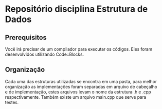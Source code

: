 # Repositório disciplina Estrutura de Dados
## Prerequisitos
Você irá precisar de um compilador para executar os códigos. Eles foram desenvolvidos utilizando Code::Blocks.

## Organização
Cada uma das estruturas utilizadas se encontra em uma pasta, para melhor organização as implementações foram separadas em arquivo de cabeçalho
e de implementação, estes arquivos levam o nome da estrutura .h e .cpp respectivamente. Também existe um arquivo main.cpp que serve para testes.


